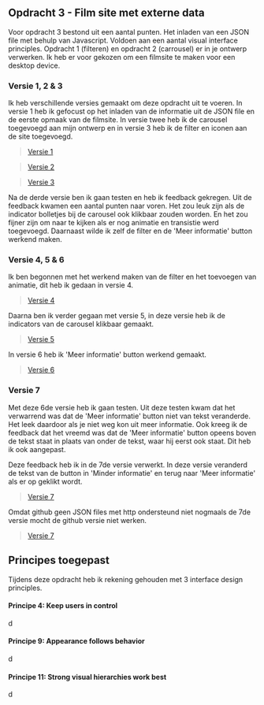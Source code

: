 ## Opdracht 3 - Film site met externe data

Voor opdracht 3 bestond uit een aantal punten. Het inladen van een JSON file met behulp van Javascript. Voldoen aan een aantal visual interface principles. Opdracht 1 (filteren) en opdracht 2 (carrousel) er in je ontwerp verwerken. Ik heb er voor gekozen om een filmsite te maken voor een desktop device.



### Versie 1, 2 & 3

Ik heb verschillende versies gemaakt om deze opdracht uit te voeren. In versie 1 heb ik gefocust op het inladen van de informatie uit de JSON file en de eerste opmaak van de filmsite. In versie twee heb ik de carousel toegevoegd aan mijn ontwerp en in versie 3 heb ik de filter en iconen aan de site toegevoegd.

> [Versie 1](https://lisaottenhof.github.io/Frontend-voor-Designers/Opdracht%203/versie%201)

> [Versie 2](https://lisaottenhof.github.io/Frontend-voor-Designers/Opdracht%203/versie%202)

> [Versie 3](https://lisaottenhof.github.io/Frontend-voor-Designers/Opdracht%203/versie%203)

Na de derde versie ben ik gaan testen en heb ik feedback gekregen. Uit de feedback kwamen een aantal punten naar voren.
Het zou leuk zijn als de indicator bolletjes bij de carousel ook klikbaar zouden worden. En het zou fijner zijn om naar te kijken als er nog animatie en transistie werd toegevoegd. Daarnaast wilde ik zelf de filter en de 'Meer informatie' button werkend maken.



### Versie 4, 5 & 6

Ik ben begonnen met het werkend maken van de filter en het toevoegen van animatie, dit heb ik gedaan in versie 4.

> [Versie 4](https://lisaottenhof.github.io/Frontend-voor-Designers/Opdracht%203/versie%204)

Daarna ben ik verder gegaan met versie 5, in deze versie heb ik de indicators van de carousel klikbaar gemaakt. 

> [Versie 5](https://lisaottenhof.github.io/Frontend-voor-Designers/Opdracht%203/versie%205)

In versie 6 heb ik 'Meer informatie' button werkend gemaakt. 

> [Versie 6](https://lisaottenhof.github.io/Frontend-voor-Designers/Opdracht%203/versie%206)



### Versie 7

Met deze 6de versie heb ik gaan testen. Uit deze testen kwam dat het verwarrend was dat de 'Meer informatie' button niet van tekst veranderde. Het leek daardoor als je niet weg kon uit meer informatie. Ook kreeg ik de feedback dat het vreemd was dat de 'Meer informatie' button opeens boven de tekst staat in plaats van onder de tekst, waar hij eerst ook staat. Dit heb ik ook aangepast. 

Deze feedback heb ik in de 7de versie verwerkt. In deze versie veranderd de tekst van de button in 'Minder informatie' en terug naar 'Meer informatie' als er op geklikt wordt. 

> [Versie 7](https://lisaottenhof.github.io/Frontend-voor-Designers/Opdracht%203/versie%207)

Omdat github geen JSON files met http ondersteund niet nogmaals de 7de versie mocht de github versie niet werken.

> [Versie 7](http://tomwesterhof.nl/frontend-lisa/)



## Principes toegepast

Tijdens deze opdracht heb ik rekening gehouden met 3 interface design principles. 


#### Principe 4: Keep users in control

d


#### Principe 9: Appearance follows behavior

d


#### Principe 11: Strong visual hierarchies work best

d
